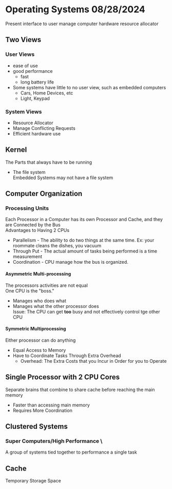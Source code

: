 # Operating Systems 08/28/2024
Present interface to user
manage computer hardware
resource allocator


## Two Views
### User Views
- ease of use
- good performance
  - fast
  - long battery life
- Some systems have little to no user view, such as embedded computers
  - Cars, Home Devices, etc
  - Light, Keypad

### System Views
- Resource Allocator
- Manage Conflicting Requests
- Efficient hardware use

## Kernel
The Parts that always have to be running
- The file system \
Embedded Systems may not have a file system

## Computer Organization
### Processing Units
Each Processor in a Computer has its own Processor and Cache, and they are Connected by the Bus \
Advantages to Having 2 CPUs
- Parallelism - The ability to do two things at the same time. Ex: your roommate cleans the dishes, you vacuum
- Through Put - The actual amount of tasks being performed is a time measurement
- Coordination - CPU manage how the bus is organized.
#### Asymmetric Multi-processing
The processors activities are not equal \
One CPU is the "boss."
- Manages who does what
- Manages what the other processor does \
Issue: The CPU can get **too** busy and not effectively control tge other CPU
#### Symmetric Multiprocessing
Either processor can do anything
- Equal Access to Memory
- Have to Coordinate Tasks Through Extra Overhead
  - Overhead: The Extra Costs that you Incur in Order for you to Operate

## Single Processor with 2 CPU Cores
Separate brains that combine to share cache before reaching the main memory
- Faster than accessing main memory
- Requires More Coordination

## Clustered Systems
### Super Computers/High Performance \
A group of systems tied together to performance a single task

## Cache
Temporary Storage Space
